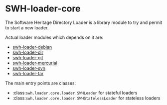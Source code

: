 SWH-loader-core
===============

The Software Heritage Directory Loader is a library module to try and
permit to start a new loader.

Actual loader modules which depends on it are:

- [swh-loader-debian](https://forge.softwareheritage.org/source/swh-loader-debian/)
- [swh-loader-dir](https://forge.softwareheritage.org/source/swh-loader-dir/)
- [swh-loader-git](https://forge.softwareheritage.org/source/swh-loader-git/)
- [swh-loader-mercurial](https://forge.softwareheritage.org/source/swh-loader-mercurial/)
- [swh-loader-svn](https://forge.softwareheritage.org/source/swh-loader-svn/)
- [swh-loader-tar](https://forge.softwareheritage.org/source/swh-loader-tar/)

The main entry points are classes:
- :class:`swh.loader.core.loader.SWHLoader` for stateful loaders
- :class:`swh.loader.core.loader.SWHStatelessLoader` for stateless loaders
